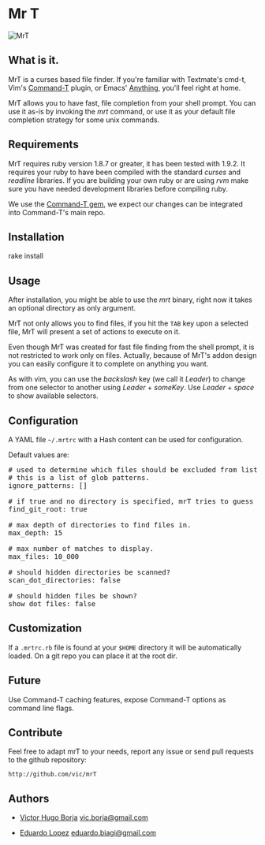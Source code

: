 Mr T
====

![MrT](http://images2.memegenerator.net/ImageMacro/6477443/I-pity-the-fool-who-doesnt-use-mrT.jpg?imageSize=Medium&generatorName=Mr-T)

What is it.
-----------

MrT is a curses based file finder. If you're familiar with Textmate's cmd-t,
Vim's [Command-T](http://wincent.com/products/command-t) plugin, or Emacs'
[Anything](http://www.emacswiki.org/emacs/Anything), you'll feel right at home. 

MrT allows you to have fast, file completion from your shell prompt. You can 
use it as-is by invoking the _mrt_ command, or use it as your default file
completion strategy for some unix commands.

Requirements
------------

MrT requires ruby version 1.8.7 or greater, it has been tested with 1.9.2. 
It requires your ruby to have been compiled with the standard _curses_ and 
_readline_ libraries. If you are building your own ruby or are using _rvm_ 
make sure you have needed development libraries before compiling ruby.

We use the [Command-T gem](http://github.com/vic/Command-T/tree/gem), we 
expect our changes can be integrated into Command-T's main repo.


Installation
------------

rake install



Usage
-----

After installation, you might be able to use the _mrt_ binary, right now it 
takes an optional directory as only argument.

MrT not only allows you to find files, if you hit the <code>TAB</code> key upon
a selected file, MrT will present a set of actions to execute on it.

Even though MrT was created for fast file finding from the shell prompt, it
is not restricted to work only on files. Actually, because of MrT's addon
design you can easily configure it to complete on anything you want.

As with vim, you can use the _backslash_ key (we call it _Leader_) to change
from one selector to another using _Leader_ + _someKey_. 
Use _Leader_ + _space_ to show available selectors.


Configuration
-------------

A YAML file <code>~/.mrtrc</code> with a Hash content can be used for
configuration.

Default values are:

<pre>
# used to determine which files should be excluded from listings.
# this is a list of glob patterns.
ignore_patterns: []

# if true and no directory is specified, mrT tries to guess git project root.
find_git_root: true

# max depth of directories to find files in.
max_depth: 15

# max number of matches to display.
max_files: 10_000

# should hidden directories be scanned?
scan_dot_directories: false

# should hidden files be shown?
show_dot_files: false
</pre>



Customization
-------------

If a <code>.mrtrc.rb</code> file is found at your <code>$HOME</code> directory
it will be automatically loaded. On a git repo you can place it at the root dir.


Future
------

Use Command-T caching features, expose Command-T options as command line flags.


Contribute
----------

Feel free to adapt mrT to your needs, report any issue or send pull requests 
to the github repository:

    http://github.com/vic/mrT

Authors
-------

- [Victor Hugo Borja](http://github.com/vic) <vic.borja@gmail.com>

- [Eduardo Lopez](http://github.com/tapichu) <eduardo.biagi@gmail.com>
